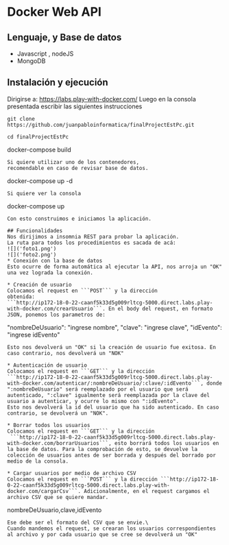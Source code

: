 # Docker Web API
## Lenguaje, y Base de datos
* Javascript , nodeJS
* MongoDB
## Instalación y ejecución

Dirigirse a: https://labs.play-with-docker.com/
Luego en la consola presentada escribir las siguientes
instrucciones
```
git clone https://github.com/juanpabloinformatica/finalProjectEstPc.git
```
```
cd finalProjectEstPc
```
docker-compose build
```
Si quiere utilizar uno de los contenedores,
recomendable en caso de revisar base de datos.
```
docker-compose up -d
```
Si quiere ver la consola
```
docker-compose up 
```
Con esto construimos e iniciamos la aplicación.

## Funcionalidades
Nos dirijimos a insomnia REST para probar la aplicación.
La ruta para todos los procedimientos es sacada de acá:
![]('foto1.png')
![]('foto2.png')
* Conexión con la base de datos
Esto ocurre de forma automática al ejecutar la API, nos arroja un "OK" una vez lograda la conexión.

* Creación de usuario
Colocamos el request en ```POST``` y la dirección 
obtenida: 
```http://ip172-18-0-22-caanf5k33d5g009rltcg-5000.direct.labs.play-with-docker.com/crearUsuario```. En el body del request, en formato JSON, ponemos los parametros de:
```
"nombreDeUsuario": "ingrese nombre",
"clave": "ingrese clave",
"idEvento": "ingrese idEvento"
```
Esto nos devolverá un "OK" si la creación de usuario fue exitosa. En caso contrario, nos devolverá un "NOK"

* Autenticación de usuario
Colocamos el request en ```GET``` y la dirección
```http://ip172-18-0-22-caanf5k33d5g009rltcg-5000.direct.labs.play-with-docker.com/autenticar/:nombreDeUsuario/:clave/:idEvento```, donde ":nombreDeUsuario" será reemplazado por el usuario que será autenticado, ":clave" igualmente será reemplazada por la clave del usuario a autenticar, y ocurre lo mismo con ":idEvento".
Esto nos devolverá la id del usuario que ha sido autenticado. En caso contrario, se devolverá un "NOK".

* Borrar todos los usuarios
Colocamos el request en ```GET``` y la dirección
 ```http://ip172-18-0-22-caanf5k33d5g009rltcg-5000.direct.labs.play-with-docker.com/borrarUsuarios```, esto borrará todos los usuarios en la base de datos. Para la comprobación de esto, se devuelve la colección de usuarios antes de ser borrada y después del borrado por medio de la consola.

* Cargar usuarios por medio de archivo CSV
Colocamos el request en ```POST``` y la dirección ```http://ip172-18-0-22-caanf5k33d5g009rltcg-5000.direct.labs.play-with-docker.com/cargarCsv```. Adicionalmente, en el request cargamos el archivo CSV que se quiere mandar.
  ```
  nombreDeUsuario,clave,idEvento
  ```
  Ese debe ser el formato del CSV que se envie.\
  Cuando mandemos el request, se crearan los usuarios correspondientes al archivo y por cada usuario que se cree se devolverá un "OK"